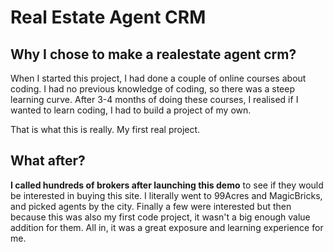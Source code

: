 # Real Estate Agent CRM

## Why I chose to make a realestate agent crm? 

When I started this project, I had done a couple of online courses about coding. I had no previous knowledge of coding, so there was a steep learning curve. After 3-4 months of doing these courses, I realised if I wanted to learn coding, I had to build a project of my own. 

That is what this is really. My first real project. 


## What after?
**I called hundreds of brokers after launching this demo** to see if they would be interested in buying this site. I literally went to 99Acres and MagicBricks, and picked agents by the city. 
Finally a few were interested but then because this was also my first code project, it wasn't a big enough value addition for them. All in, it was a great exposure and learning experience for me. 


